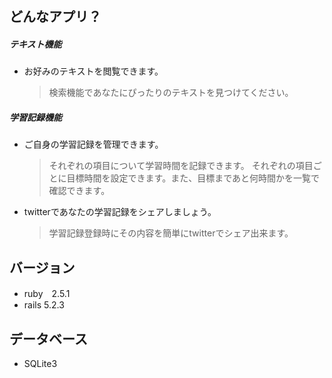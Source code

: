 ## どんなアプリ？
##### テキスト機能
  - お好みのテキストを閲覧できます。
    > 検索機能であなたにぴったりのテキストを見つけてください。
##### 学習記録機能
  - ご自身の学習記録を管理できます。
    > それぞれの項目について学習時間を記録できます。
    > それぞれの項目ごとに目標時間を設定できます。また、目標まであと何時間かを一覧で確認できます。
  - twitterであなたの学習記録をシェアしましょう。
    > 学習記録登録時にその内容を簡単にtwitterでシェア出来ます。

## バージョン
- ruby　2.5.1
- rails 5.2.3

## データベース
- SQLite3
